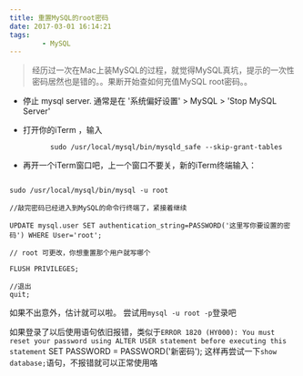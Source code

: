 ```yaml
---
title: 重置MySQL的root密码
date: 2017-03-01 16:14:21
tags:
        - MySQL
---
```


> 经历过一次在Mac上装MySQL的过程，就觉得MySQL真坑，提示的一次性密码居然也是错的。。果断开始查如何充值MySQL root密码。。

*  停止 mysql server.  通常是在 '系统偏好设置' > MySQL > 'Stop MySQL Server'

* 打开你的iTerm ，输入

```
          sudo /usr/local/mysql/bin/mysqld_safe --skip-grant-tables
```

   
* 再开一个iTerm窗口吧，上一个窗口不要关，新的iTerm终端输入：


```

sudo /usr/local/mysql/bin/mysql -u root

//敲完密码已经进入到MySQL的命令行终端了，紧接着继续

UPDATE mysql.user SET authentication_string=PASSWORD('这里写你要设置的密码') WHERE User='root';

// root 可更改，你想重置那个用户就写哪个

FLUSH PRIVILEGES;

//退出
quit;

```

如果不出意外，估计就可以啦。
尝试用`mysql -u root -p`登录吧

如果登录了以后使用语句依旧报错，类似于`ERROR 1820 (HY000): You must reset your password using ALTER USER statement before executing this statement` SET PASSWORD = PASSWORD('新密码');
这样再尝试一下`show database;`语句，不报错就可以正常使用咯

